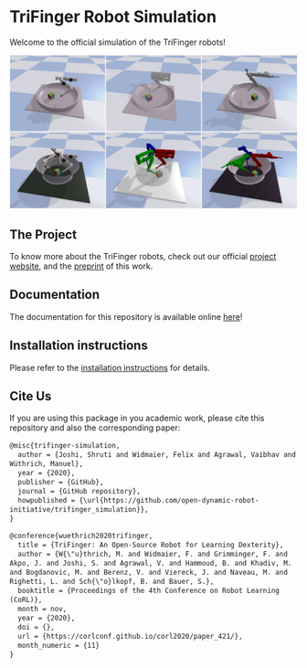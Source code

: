 # TriFinger Robot Simulation

Welcome to the official simulation of the TriFinger robots!

![Screenshots of different (Tri)Finger robots in simulation](docs/images/all_finger_types.jpg)

## The Project

To know more about the TriFinger robots, check out our official
[project website](https://sites.google.com/view/trifinger), and the
[preprint](https://arxiv.org/abs/2008.03596) of this work.

## Documentation

The documentation for this repository is available online
[here](https://trifinger-robot-simulation.readthedocs.io/en/latest/)!

## Installation instructions

Please refer to the [installation instructions](https://trifinger-robot-simulation.readthedocs.io/en/latest/getting_started/installation.html)
for details.

## Cite Us

If you are using this package in you academic work, please cite this repository
and also the corresponding paper:

```
@misc{trifinger-simulation,
  author = {Joshi, Shruti and Widmaier, Felix and Agrawal, Vaibhav and Wüthrich, Manuel},
  year = {2020},
  publisher = {GitHub},
  journal = {GitHub repository},
  howpublished = {\url{https://github.com/open-dynamic-robot-initiative/trifinger_simulation}},
}
```

```
@conference{wuethrich2020trifinger,
  title = {TriFinger: An Open-Source Robot for Learning Dexterity},
  author = {W{\"u}thrich, M. and Widmaier, F. and Grimminger, F. and Akpo, J. and Joshi, S. and Agrawal, V. and Hammoud, B. and Khadiv, M. and Bogdanovic, M. and Berenz, V. and Viereck, J. and Naveau, M. and Righetti, L. and Sch{\"o}lkopf, B. and Bauer, S.},
  booktitle = {Proceedings of the 4th Conference on Robot Learning (CoRL)},
  month = nov,
  year = {2020},
  doi = {},
  url = {https://corlconf.github.io/corl2020/paper_421/},
  month_numeric = {11}
}
```
